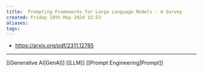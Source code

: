 ```yaml
---
title:  Prompting Frameworks for Large Language Models - A Survey
created: Friday 10th May 2024 15:53
aliases: 
tags: 
---
```

- https://arxiv.org/pdf/2311.12785

---
[[Generative AI|GenAI]]
[[LLM]]
[[Prompt Engineering|Prompt]]

